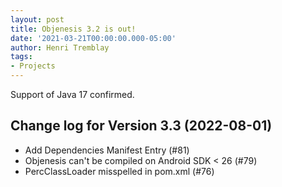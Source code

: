 ```yaml
---
layout: post
title: Objenesis 3.2 is out!
date: '2021-03-21T00:00:00.000-05:00'
author: Henri Tremblay
tags:
- Projects
---
```


Support of Java 17 confirmed.

Change log for Version 3.3 (2022-08-01)
-----------------------------------------

* Add Dependencies Manifest Entry (#81)
* Objenesis can't be compiled on Android SDK < 26 (#79)
* PercClassLoader misspelled in pom.xml (#76)

